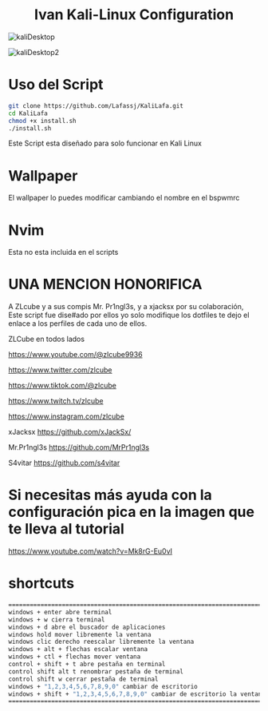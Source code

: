<h1 align="center">Ivan Kali-Linux Configuration</h1>

![kaliDesktop](https://github.com/ivannavvaz/kali-Configuration/assets/123501884/36f56407-25a8-4858-8f2d-0c5e3084affc)

![kaliDesktop2](https://github.com/ivannavvaz/kali-Configuration/assets/123501884/46f3f30e-d5f0-430b-bca2-35529271f15d)

# Uso del Script 

```bash
git clone https://github.com/Lafassj/KaliLafa.git
cd KaliLafa
chmod +x install.sh
./install.sh
```
Este Script esta diseñado para solo funcionar en Kali Linux

# Wallpaper

El wallpaper lo puedes modificar cambiando el nombre en el bspwmrc

# Nvim

Esta no esta incluida en el scripts


# UNA MENCION HONORIFICA 
A ZLcube y a sus compis Mr. Pr1ngl3s, y a xjacksx por su colaboración, Este script fue dise#ado por ellos yo solo modifique los dotfiles te dejo el enlace a los perfiles de cada uno de ellos.

ZLCube en todos lados

https://www.youtube.com/@zlcube9936

https://www.twitter.com/zlcube

https://www.tiktok.com/@zlcube

https://www.twitch.tv/zlcube

https://www.instagram.com/zlcube


xJacksx https://github.com/xJackSx/

Mr.Pr1ngl3s https://github.com/MrPr1ngl3s

S4vitar https://github.com/s4vitar


# Si necesitas más ayuda con la configuración pica en la imagen que te lleva al tutorial

https://www.youtube.com/watch?v=Mk8rG-Eu0vI

# shortcuts
```bash
===========================================================================================================
windows + enter abre terminal 
windows + w cierra terminal
windows + d abre el buscador de aplicaciones
windows hold mover libremente la ventana
windows clic derecho reescalar libremente la ventana
windows + alt + flechas escalar ventana
windows + ctl + flechas mover ventana
control + shift + t abre pestaña en terminal
control shift alt t renombrar pestaña de terminal
control shift w cerrar pestaña de terminal
windows + "1,2,3,4,5,6,7,8,9,0" cambiar de escritorio
windows + shift + "1,2,3,4,5,6,7,8,9,0" cambiar de escritorio la ventana actual al escritorio seleccionado
============================================================================================================
```




